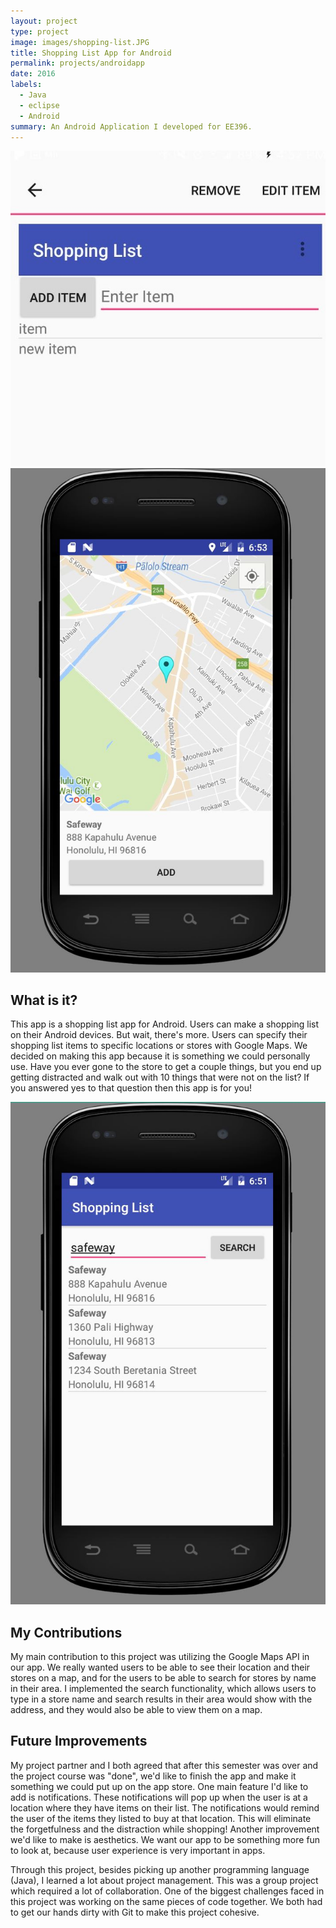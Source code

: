 ```yaml
---
layout: project
type: project
image: images/shopping-list.JPG
title: Shopping List App for Android 
permalink: projects/androidapp
date: 2016
labels:
  - Java
  - eclipse
  - Android
summary: An Android Application I developed for EE396.
---
```


<img class="ui medium right floated rounded image" src="../images/shopping-list.JPG">

<img class="ui medium  right floated image" src="../images/map1.JPG">

## What is it? 
This app is a shopping list app for Android. Users can make a shopping list on their Android devices. But wait, there's more. Users can specify their shopping list items to specific locations or stores with Google Maps. We decided on making this app because it is something we could personally use. Have you ever gone to the store to get a couple things, but you end up getting distracted and walk out with 10 things that were not on the list? If you answered yes to that question then this app is for you! 

<img class="ui medium  right floated image" src="../images/android1.JPG">


## My Contributions
My main contribution to this project was utilizing the Google Maps API in our app. We really wanted users to be able to see their location and their stores on a map, and for the users to be able to search for stores by name in their area. I implemented the search functionality, which allows users to type in a store name and search results in their area would show with the address, and they would also be able to view them on a map. 



## Future Improvements
My project partner and I both agreed that after this semester was over and the project course was "done", we'd like to finish the app and make it something we could put up on the app store. One main feature I'd like to add is notifications. These notifications will pop up when the user is at a location where they have items on their list. The notifications would remind the user of the items they listed to buy at that location. This will eliminate the forgetfulness and the distraction while shopping! Another improvement we'd like to make is aesthetics. We want our app to be something more fun to look at, because user experience is very important in apps. 

Through this project, besides picking up another programming language (Java), I learned a lot about project management. This was a group project which required a lot of collaboration. One of the biggest challenges faced in this project was working on the same pieces of code together. We both had to get our hands dirty with Git to make this project cohesive. 

